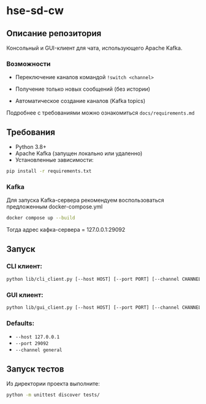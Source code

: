 # hse-sd-cw

## Описание репозитория

Консольный и GUI-клиент для чата, использующего Apache Kafka.

### Возможности

* Переключение каналов командой `!switch <channel>`

* Получение только новых сообщений (без истории)

* Автоматическое создание каналов (Kafka topics)

Подробнее с требованиями можно ознакомиться `docs/requirements.md`

## Требования

- Python 3.8+
- Apache Kafka (запущен локально или удаленно)
- Установленные зависимости:

```bash
pip install -r requirements.txt
```

### Kafka

Для запуска Kafka-сервера рекомендуем воспользоваться предложенным docker-compose.yml

```bash
docker compose up --build
```

Тогда адрес кафка-сервера = 127.0.0.1:29092

## Запуск

### CLI клиент:

```bash
python lib/cli_client.py [--host HOST] [--port PORT] [--channel CHANNEL] [--username USERNAME]
```

### GUI клиент:

```bash
python lib/gui_client.py [--host HOST] [--port PORT] [--channel CHANNEL]
```

### Defaults:
- `--host 127.0.0.1`
- `--port 29092`
- `--channel general`

## Запуск тестов

Из директории проекта выполните:

```bash
python -m unittest discover tests/
```
